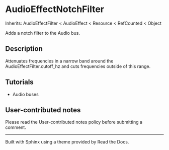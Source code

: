 # AudioEffectNotchFilter

Inherits: AudioEffectFilter < AudioEffect < Resource < RefCounted < Object

Adds a notch filter to the Audio bus.

## Description

Attenuates frequencies in a narrow band around the AudioEffectFilter.cutoff_hz
and cuts frequencies outside of this range.

## Tutorials

  * Audio buses

## User-contributed notes

Please read the User-contributed notes policy before submitting a comment.

* * *

Built with Sphinx using a theme provided by Read the Docs.

